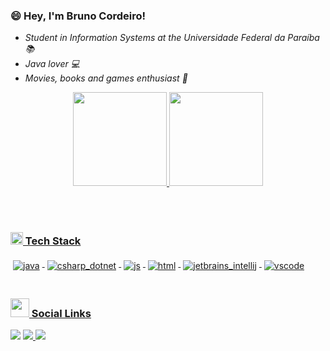 ### 😄 Hey, I'm Bruno Cordeiro!

- *Student in Information Systems at the Universidade Federal da Paraíba 📚*
- *Java lover 💻*
- *Movies, books and games enthusiast 💖*


<div align="center">
  <a href="https://github.com/brunocord00">
  <img height="150em" src="https://github-readme-stats.vercel.app/api?username=brunocord00&show_icons=true&theme=dracula&include_all_commits=true&count_private=true"/>
  <img height="150em" src="https://github-readme-stats.vercel.app/api/top-langs/?username=brunocord00&layout=compact&langs_count=7&theme=dracula"/>
</div>
 
  
 <br><br>
    <h3 align="left"><img src="https://img.icons8.com/color/48/000000/settings--v1.png" width="20px">  Tech Stack</h3>
  
<img src="https://github.com/Quadrified/Quadrified/blob/master/assets/svg/dev/languages/java.svg" alt="java" style="vertical-align:top; margin:4px">
<img src="https://github.com/Quadrified/Quadrified/blob/master/assets/svg/dev/languages/csharp_dotnet.svg" alt="csharp_dotnet"  style="vertical-align:top; margin:4px">
<img src="https://github.com/Quadrified/Quadrified/blob/master/assets/svg/dev/languages/js.svg" alt="js" style="vertical-align:top; margin:4px">
<img src="https://github.com/Quadrified/Quadrified/blob/master/assets/svg/dev/languages/html.svg" alt="html" style="vertical-align:top; margin:4px">   
<img src="https://github.com/Quadrified/Quadrified/blob/master/assets/svg/dev/tools/jetbrains_intellij.svg" alt="jetbrains_intellij" style="vertical-align:top; margin:4px">
<img src="https://github.com/Quadrified/Quadrified/blob/master/assets/svg/dev/tools/visualstudio_code.svg" alt="vscode" style="vertical-align:top; margin:4px">
<br><br>

<h3 align="left"><img src="https://www.clipartmax.com/png/full/44-449114_connection-clipart-icon-connection-icon-black.png" width="30px">  Social Links</h3>

<div>
  <a href="https://t.me/brunocord00" target="_blank"><img src="https://img.shields.io/badge/Telegram-2CA5E0?style=for-the-badge&logo=telegram&logoColor=white" target="_blank"></a>
  <a href = "mailto:brunocord00@live.com"><img src="https://img.shields.io/badge/Microsoft_Outlook-0078D4?style=for-the-badge&logo=microsoft-outlook&logoColor=white" target="_blank">
</a>
  <a href="www.linkedin.com/in/brunocordeiro00" target="_blank"><img src="https://img.shields.io/badge/-LinkedIn-%230077B5?style=for-the-badge&logo=linkedin&logoColor=white" target="_blank">
</a> 
  </div>
  
  
  
